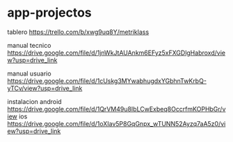 # app-projectos
tablero
https://trello.com/b/xwg9uq8Y/metriklass

manual tecnico
https://drive.google.com/file/d/1jnWkJtAUAnkm6EFyz5xFXGDlgHabroxd/view?usp=drive_link

manual usuario
https://drive.google.com/file/d/1cUskg3MYwabhugdxYGbhnTwKrbQ-yTCv/view?usp=drive_link

instalacion android
https://drive.google.com/file/d/1QrVM49u8IbLCwExbeq8OccrfmKOPHbGr/view
ios
https://drive.google.com/file/d/1oXIav5P8GqGnpx_wTUNN52Ayzq7aA5z0/view?usp=drive_link
